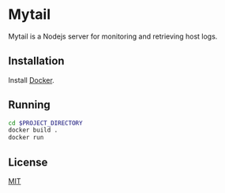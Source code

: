 # Mytail

Mytail is a Nodejs server for monitoring and retrieving host logs.

## Installation

Install [Docker](https://docs.docker.com/get-docker/).

## Running

```bash
cd $PROJECT_DIRECTORY
docker build .
docker run
```

## License

[MIT](https://choosealicense.com/licenses/mit/)

